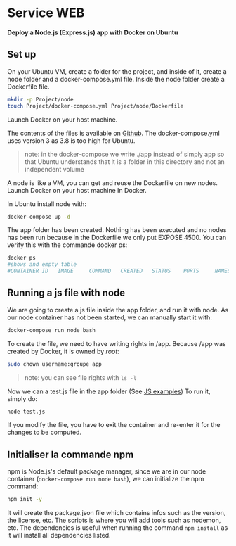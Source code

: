 # Service WEB

**Deploy a Node.js (Express.js) app with Docker on Ubuntu**

## Set up
On your Ubuntu VM, create a folder for the project, and inside of it, create a node folder and a docker-compose.yml file. Inside the node folder create a Dockerfile file.

```bash
mkdir -p Project/node
touch Project/docker-compose.yml Project/node/Dockerfile
```

Launch Docker on your host machine.

The contents of the files is available on [Github](https://github.com/fyambos/ServiceWebNodeJS.git). The docker-compose.yml uses version 3 as 3.8 is too high for Ubuntu.
> note: in the docker-compose we write ./app instead of simply app so that Ubuntu understands that it is a folder in this directory and not an independent volume

A node is like a VM, you can get and reuse the Dockerfile on new nodes. 
Launch Docker on your host machine In Docker.

In Ubuntu install node with:
```bash
docker-compose up -d
```

The app folder has been created.
Nothing has been executed and no nodes has been run because in the Dockerfile we only put EXPOSE 4500.
You can verify this with the commande docker ps:
```bash
docker ps
#shows and empty table
#CONTAINER ID   IMAGE     COMMAND   CREATED   STATUS    PORTS     NAMES
```

## Running a js file with node
We are going to create a js file inside the app folder, and run it with node. As our node container has not been started, we can manually start it with:
```bash
docker-compose run node bash
```

To create the file, we need to have writing rights in /app. Because /app was created by Docker, it is owned by *root*:
```bash
sudo chown username:groupe app
```
>note: you can see file rights with `ls -l`

Now we can a test.js file in the app folder (See [JS examples](https://www.programiz.com/javascript/examples))
To run it, simply do:
```bash
node test.js
```

If you modify the file, you have to exit the container and re-enter it for the changes to be computed.

## Initialiser la commande npm
npm is Node.js's default package manager, since we are in our node container (`docker-compose run node bash`), we can initialize the npm command:
```bash
npm init -y
```

It will create the package.json file which contains infos such as the version, the license, etc. The scripts is where you will add tools such as nodemon, etc. The dependencies is useful when running the command `npm install` as it will install all dependencies listed.

